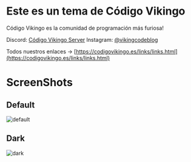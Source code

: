 # Este es un tema de Código Vikingo
Código Vikingo es la comunidad de programación más furiosa!

Discord: [Código Vikingo Server](https://discord.gg/dGHN2KufWm)
Instagram: [@vikingcodeblog](https://www.instagram.com/vikingcodeblog/)

Todos nuestros enlaces -> [https://codigovikingo.es/links/links.html](https://codigovikingo.es/links/links.html)


# ScreenShots

## Default
![default](https://codigovikingo.es/links/default.png)

## Dark
![dark](https://codigovikingo.es/links/dark.png)